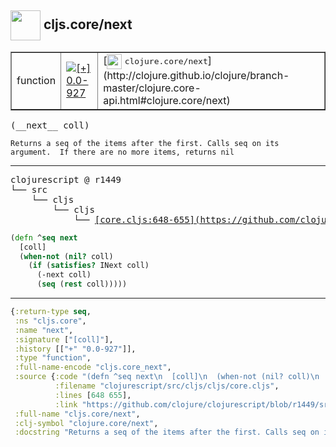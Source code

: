 ## <img width="48px" valign="middle" src="http://i.imgur.com/Hi20huC.png"> cljs.core/next

 <table border="1">
<tr>
<td>function</td>
<td><a href="https://github.com/cljsinfo/api-refs/tree/0.0-927"><img valign="middle" alt="[+] 0.0-927" src="https://img.shields.io/badge/+-0.0--927-lightgrey.svg"></a> </td>
<td>
[<img height="24px" valign="middle" src="http://i.imgur.com/1GjPKvB.png"> <samp>clojure.core/next</samp>](http://clojure.github.io/clojure/branch-master/clojure.core-api.html#clojure.core/next)
</td>
</tr>
</table>

 <samp>
(__next__ coll)<br>
</samp>

```
Returns a seq of the items after the first. Calls seq on its
argument.  If there are no more items, returns nil
```

---

 <pre>
clojurescript @ r1449
└── src
    └── cljs
        └── cljs
            └── <ins>[core.cljs:648-655](https://github.com/clojure/clojurescript/blob/r1449/src/cljs/cljs/core.cljs#L648-L655)</ins>
</pre>

```clj
(defn ^seq next
  [coll]
  (when-not (nil? coll)
    (if (satisfies? INext coll)
      (-next coll)
      (seq (rest coll)))))
```


---

```clj
{:return-type seq,
 :ns "cljs.core",
 :name "next",
 :signature ["[coll]"],
 :history [["+" "0.0-927"]],
 :type "function",
 :full-name-encode "cljs.core_next",
 :source {:code "(defn ^seq next\n  [coll]\n  (when-not (nil? coll)\n    (if (satisfies? INext coll)\n      (-next coll)\n      (seq (rest coll)))))",
          :filename "clojurescript/src/cljs/cljs/core.cljs",
          :lines [648 655],
          :link "https://github.com/clojure/clojurescript/blob/r1449/src/cljs/cljs/core.cljs#L648-L655"},
 :full-name "cljs.core/next",
 :clj-symbol "clojure.core/next",
 :docstring "Returns a seq of the items after the first. Calls seq on its\nargument.  If there are no more items, returns nil"}

```
